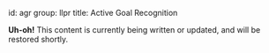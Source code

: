 id: agr
group: llpr
title: Active Goal Recognition


<div class="alert alert-info" role="alert">
  <strong>Uh-oh!</strong>
  This content is currently being written or updated, and will be restored shortly.
</div>

